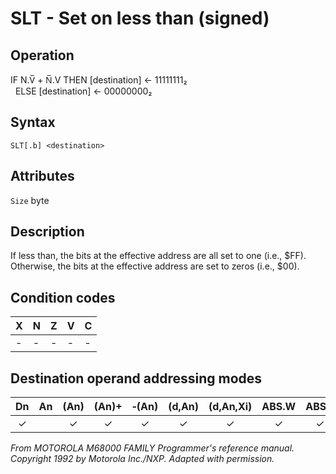 # SLT - Set on less than (signed)

## Operation
IF N.V̅ + N̅.V THEN [destination] ← 11111111₂<br/>
&nbsp;&nbsp;ELSE [destination] ← 00000000₂

## Syntax
```assembly
SLT[.b] <destination>
```

## Attributes
`Size` byte

## Description
If less than, the bits at the effective address are all set to one (i.e., $FF). Otherwise, the bits at the effective address are set to zeros (i.e., $00).

## Condition codes
|X|N|Z|V|C|
|--|--|--|--|--|
|-|-|-|-|-|

## Destination operand addressing modes
|Dn|An|(An)|(An)+|&#x2011;(An)|(d,An)|(d,An,Xi)|ABS.W|ABS.L|(d,PC)|(d,PC,Xn)|imm|
|:-:|:-:|:-:|:-:|:-:|:-:|:-:|:-:|:-:|:-:|:-:|:-:|
|✓||✓|✓|✓|✓|✓|✓|✓||||

*From MOTOROLA M68000 FAMILY Programmer's reference manual. Copyright 1992 by Motorola Inc./NXP. Adapted with permission.*